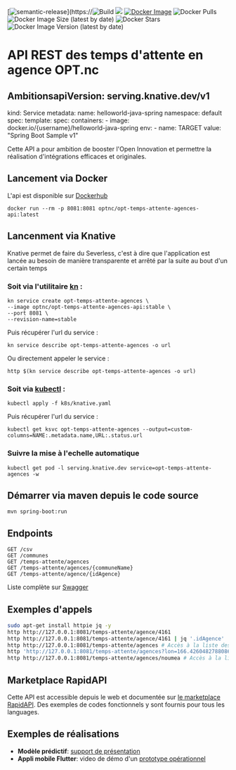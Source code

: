 [![semantic-release](https://img.shields.io/badge/%20%20%F0%9F%93%A6%F0%9F%9A%80-semantic--release-e10079.svg)](https://![Build](https://github.com/opt-nc/opt-temps-attente-agences-api/actions/workflows/maven.yml/badge.svg)
[![](https://jitpack.io/v/opt-nc/opt-temps-attente-agences-api.svg)](https://jitpack.io/#opt-nc/opt-temps-attente-agences-api)
[![Docker Image](https://img.shields.io/badge/docker-homepage-blue)](https://hub.docker.com/repository/docker/optnc/opt-temps-attente-agences-api)
![Docker Pulls](https://img.shields.io/docker/pulls/optnc/opt-temps-attente-agences-api)
![Docker Image Size (latest by date)](https://img.shields.io/docker/image-size/optnc/opt-temps-attente-agences-api)
![Docker Stars](https://img.shields.io/docker/stars/optnc/opt-temps-attente-agences-api)
![Docker Image Version (latest by date)](https://img.shields.io/docker/v/optnc/opt-temps-attente-agences-api?arch=amd64&sort=date)

# API REST des temps d'attente en agence OPT.nc

## AmbitionsapiVersion: serving.knative.dev/v1
kind: Service
metadata:
  name: helloworld-java-spring
  namespace: default
spec:
  template:
    spec:
      containers:
        - image: docker.io/{username}/helloworld-java-spring
          env:
            - name: TARGET
              value: "Spring Boot Sample v1"

Cette API a pour ambition de booster l'Open Innovation et permettre la réalisation d'intégrations efficaces et originales.

## Lancement via Docker

L'api est disponible sur [Dockerhub](https://hub.docker.com/repository/docker/optnc/opt-temps-attente-agences-api)

```shell
docker run --rm -p 8081:8081 optnc/opt-temps-attente-agences-api:latest
```

## Lancenment via Knative

Knative permet de faire du Severless, c'est à dire que l'application est lancée au besoin de manière transparente et arrêté par la suite au bout d'un certain temps

### Soit via l'utilitaire [kn](https://knative.dev/docs/getting-started/#install-the-knative-cli) :
```shell
kn service create opt-temps-attente-agences \
--image optnc/opt-temps-attente-agences-api:stable \
--port 8081 \
--revision-name=stable
```

Puis récupérer l'url du service :
```shell
kn service describe opt-temps-attente-agences -o url
```
Ou directement appeler le service :
```shell
http $(kn service describe opt-temps-attente-agences -o url)
```

### Soit via [kubectl](https://kubernetes.io/docs/tasks/tools/) :
```shell
kubectl apply -f k8s/knative.yaml
```

Puis récupérer l'url du service :
```shell
kubectl get ksvc opt-temps-attente-agences --output=custom-columns=NAME:.metadata.name,URL:.status.url
```

### Suivre la mise à l'echelle automatique
```shell
kubectl get pod -l serving.knative.dev service=opt-temps-attente-agences -w
```

## Démarrer via maven depuis le code source

```
mvn spring-boot:run
```

## Endpoints

```
GET /csv
GET /communes
GET /temps-attente/agences
GET /temps-attente/agences/{communeName}
GET /temps-attente/agence/{idAgence}
```

Liste complète sur [Swagger](http://127.0.0.1:8081/doc.tempsattente.html)

## Exemples d'appels
```bash
sudo apt-get install httpie jq -y
http http://127.0.0.1:8081/temps-attente/agence/4161
http http://127.0.0.1:8081/temps-attente/agence/4161 | jq '.idAgence'
http http://127.0.0.1:8081/temps-attente/agences # Accès à la liste des agences
http 'http://127.0.0.1:8081/temps-attente/agences?lon=166.4260482788086&lat=-22.25097078275085&distanceInMeters=3000' # Accès à la liste des communes par distance
http http://127.0.0.1:8081/temps-attente/agences/noumea # Accès à la liste des agences de Nouméa
```
## Marketplace RapidAPI

Cette API est accessible depuis le web et documentée sur [le marketplace RapidAPI](https://rapidapi.com/adriens/api/temps-d-attente-agences-opt-nc).
Des exemples de codes fonctionnels y sont fournis pour tous les languages.

## Exemples de réalisations

- **Modèle prédictif**: [support de présentation](https://slides.com/monimpaul/deck-4c5e0d#/)
- **Appli mobile Flutter**: video de démo d'un [prototype opérationnel](https://youtu.be/FJzCIQDsMtc)
